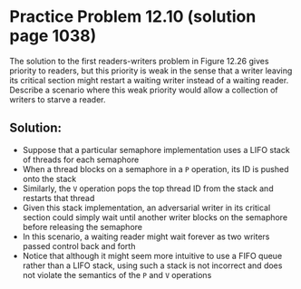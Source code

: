 # Practice Problem 12.10 (solution page 1038)
The solution to the first readers-writers problem in Figure 12.26 gives priority to readers, but this priority is weak in the sense that a writer leaving its critical section might restart a waiting writer instead of a waiting reader. Describe a scenario where this weak priority would allow a collection of writers to starve a reader.

## Solution:
- Suppose that a particular semaphore implementation uses a LIFO stack of threads for each semaphore
- When a thread blocks on a semaphore in a `P` operation, its ID is pushed onto the stack
- Similarly, the `V` operation pops the top thread ID from the stack and restarts that thread
- Given this stack implementation, an adversarial writer in its critical section could simply wait until another writer blocks on the semaphore before releasing the semaphore
- In this scenario, a waiting reader might wait forever as two writers passed control back and forth
- Notice that although it might seem more intuitive to use a FIFO queue rather than a LIFO stack, using such a stack is not incorrect and does not violate the semantics of the `P` and `V` operations